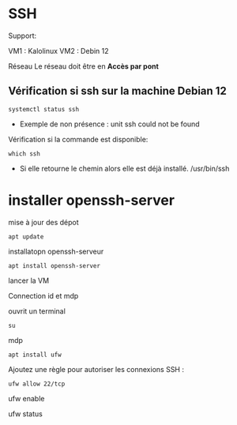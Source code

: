 # SSH

Support:

VM1 : Kalolinux
VM2 : Debin 12

Réseau
Le réseau doit être en **Accès par pont**



## Vérification si ssh sur la machine Debian 12

    systemctl status ssh

* Exemple de non présence : unit ssh could not be found

Vérification si la commande est disponible:

    which ssh

* Si elle retourne le chemin alors elle est déjà installé.  /usr/bin/ssh


# installer openssh-server

mise à jour des dépot

    apt update

installatopn openssh-serveur
    
    apt install openssh-server


lancer la VM

Connection id et mdp

ouvrit un terminal

    su
mdp

    apt install ufw

Ajoutez une règle pour autoriser les connexions SSH :

    ufw allow 22/tcp

ufw enable


 ufw status

